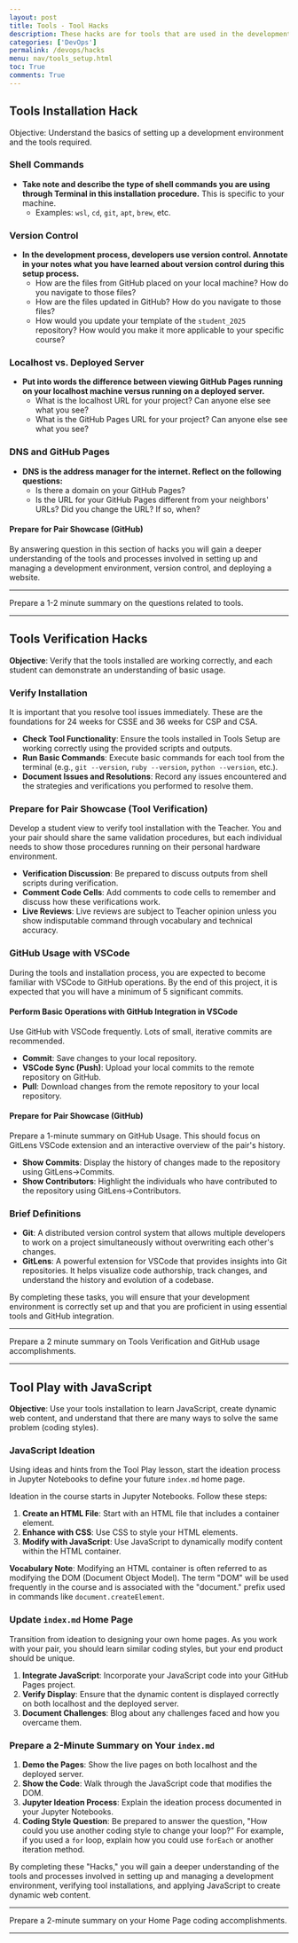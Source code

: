 ```yaml
---
layout: post
title: Tools - Tool Hacks
description: These hacks are for tools that are used in the development process. Completing these hacks will help you to understand the tools better and are foundational for the course
categories: ['DevOps']
permalink: /devops/hacks
menu: nav/tools_setup.html
toc: True
comments: True
---
```


## Tools Installation Hack

Objective: Understand the basics of setting up a development environment and the tools required.


### Shell Commands

- **Take note and describe the type of shell commands you are using through Terminal in this installation procedure.** This is specific to your machine.
  - Examples: `wsl`, `cd`, `git`, `apt`, `brew`, etc.

### Version Control

- **In the development process, developers use version control. Annotate in your notes what you have learned about version control during this setup process.**
  - How are the files from GitHub placed on your local machine? How do you navigate to those files?
  - How are the files updated in GitHub? How do you navigate to those files?
  - How would you update your template of the `student_2025` repository? How would you make it more applicable to your specific course?

### Localhost vs. Deployed Server

- **Put into words the difference between viewing GitHub Pages running on your localhost machine versus running on a deployed server.**
  - What is the localhost URL for your project? Can anyone else see what you see?
  - What is the GitHub Pages URL for your project? Can anyone else see what you see?

### DNS and GitHub Pages

- **DNS is the address manager for the internet. Reflect on the following questions:**
  - Is there a domain on your GitHub Pages?
  - Is the URL for your GitHub Pages different from your neighbors' URLs? Did you change the URL? If so, when?


#### Prepare for Pair Showcase (GitHub)
By answering question in this section of hacks you will gain a deeper understanding of the tools and processes involved in setting up and managing a development environment, version control, and deploying a website.

---

Prepare a 1-2 minute summary on the questions related to tools.

---

## Tools Verification Hacks 

**Objective**: Verify that the tools installed are working correctly, and each student can demonstrate an understanding of basic usage.

### Verify Installation
It is important that you resolve tool issues immediately. These are the foundations for 24 weeks for CSSE and 36 weeks for CSP and CSA.

- **Check Tool Functionality**: Ensure the tools installed in Tools Setup are working correctly using the provided scripts and outputs.
- **Run Basic Commands**: Execute basic commands for each tool from the terminal (e.g., `git --version`, `ruby --version`, `python --version`, etc.).
- **Document Issues and Resolutions**: Record any issues encountered and the strategies and verifications you performed to resolve them.

### Prepare for Pair Showcase (Tool Verification)
Develop a student view to verify tool installation with the Teacher. You and your pair should share the same validation procedures, but each individual needs to show those procedures running on their personal hardware environment.

- **Verification Discussion**: Be prepared to discuss outputs from shell scripts during verification.
- **Comment Code Cells**: Add comments to code cells to remember and discuss how these verifications work.
- **Live Reviews**: Live reviews are subject to Teacher opinion unless you show indisputable command through vocabulary and technical accuracy.

### GitHub Usage with VSCode
During the tools and installation process, you are expected to become familiar with VSCode to GitHub operations. By the end of this project, it is expected that you will have a minimum of 5 significant commits.

#### Perform Basic Operations with GitHub Integration in VSCode
Use GitHub with VSCode frequently. Lots of small, iterative commits are recommended.

- **Commit**: Save changes to your local repository.
- **VSCode Sync (Push)**: Upload your local commits to the remote repository on GitHub.
- **Pull**: Download changes from the remote repository to your local repository.

#### Prepare for Pair Showcase (GitHub)
Prepare a 1-minute summary on GitHub Usage. This should focus on GitLens VSCode extension and an interactive overview of the pair's history.

- **Show Commits**: Display the history of changes made to the repository using GitLens->Commits.
- **Show Contributors**: Highlight the individuals who have contributed to the repository using GitLens->Contributors.

### Brief Definitions

- **Git**: A distributed version control system that allows multiple developers to work on a project simultaneously without overwriting each other's changes.
- **GitLens**: A powerful extension for VSCode that provides insights into Git repositories. It helps visualize code authorship, track changes, and understand the history and evolution of a codebase.

By completing these tasks, you will ensure that your development environment is correctly set up and that you are proficient in using essential tools and GitHub integration.

---

Prepare a 2 minute summary on Tools Verification and GitHub usage accomplishments. 

---

## Tool Play with JavaScript

**Objective**: Use your tools installation to learn JavaScript, create dynamic web content, and understand that there are many ways to solve the same problem (coding styles).

### JavaScript Ideation

Using ideas and hints from the Tool Play lesson, start the ideation process in Jupyter Notebooks to define your future `index.md` home page.

Ideation in the course starts in Jupyter Notebooks. Follow these steps:

1. **Create an HTML File**: Start with an HTML file that includes a container element.
2. **Enhance with CSS**: Use CSS to style your HTML elements.
3. **Modify with JavaScript**: Use JavaScript to dynamically modify content within the HTML container.

**Vocabulary Note**: Modifying an HTML container is often referred to as modifying the DOM (Document Object Model). The term "DOM" will be used frequently in the course and is associated with the "document." prefix used in commands like `document.createElement`.

### Update `index.md` Home Page

Transition from ideation to designing your own home pages. As you work with your pair, you should learn similar coding styles, but your end product should be unique.

1. **Integrate JavaScript**: Incorporate your JavaScript code into your GitHub Pages project.
2. **Verify Display**: Ensure that the dynamic content is displayed correctly on both localhost and the deployed server.
3. **Document Challenges**: Blog about any challenges faced and how you overcame them.

### Prepare a 2-Minute Summary on Your `index.md`

1. **Demo the Pages**: Show the live pages on both localhost and the deployed server.
2. **Show the Code**: Walk through the JavaScript code that modifies the DOM.
3. **Jupyter Ideation Process**: Explain the ideation process documented in your Jupyter Notebooks.
4. **Coding Style Question**: Be prepared to answer the question, "How could you use another coding style to change your loop?" For example, if you used a `for` loop, explain how you could use `forEach` or another iteration method.

By completing these "Hacks," you will gain a deeper understanding of the tools and processes involved in setting up and managing a development environment, verifying tool installations, and applying JavaScript to create dynamic web content.

---

Prepare a 2-minute summary on your Home Page coding accomplishments.

---
